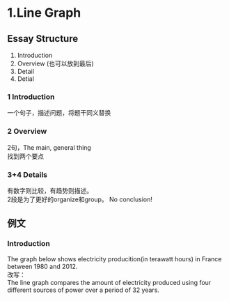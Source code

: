 # 1.Line Graph

## Essay Structure
1. Introduction
2. Overview (也可以放到最后)
3. Detail
4. Detial

### 1 Introduction
一个句子，描述问题，将题干同义替换

### 2 Overview
2句，The main, general thing  
找到两个要点

### 3+4 Details
有数字则比较，有趋势则描述。  
2段是为了更好的organize和group。
No conclusion!

## 例文
### Introduction  
The graph below shows electricity producition(in terawatt hours) in France between 1980 and 2012.  
改写：  
The line graph compares the amount of electricity produced using four different sources of power over a period of 32 years.
